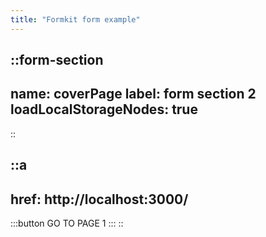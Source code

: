 ```yaml
---
title: "Formkit form example"
---
```



::form-section
---
name: coverPage
label: form section 2
loadLocalStorageNodes: true
---
::

::a
---
href: http://localhost:3000/
---
  :::button
    GO TO PAGE 1
  :::
::